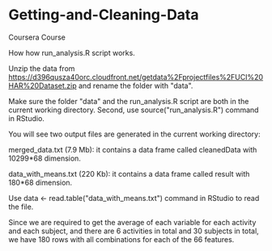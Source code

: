Getting-and-Cleaning-Data
=========================

Coursera Course

How how run_analysis.R script works.

Unzip the data from https://d396qusza40orc.cloudfront.net/getdata%2Fprojectfiles%2FUCI%20HAR%20Dataset.zip and rename the folder with "data".

Make sure the folder "data" and the run_analysis.R script are both in the current working directory.
Second, use source("run_analysis.R") command in RStudio.

You will see two output files are generated in the current working directory:

merged_data.txt (7.9 Mb): it contains a data frame called cleanedData with 10299*68 dimension.

data_with_means.txt (220 Kb): it contains a data frame called result with 180*68 dimension.

Use data <- read.table("data_with_means.txt") command in RStudio to read the file.

Since we are required to get the average of each variable for each activity and each subject, and there are 6 activities in total and 30 subjects in total, we have 180 rows with all combinations for each of the 66 features.
